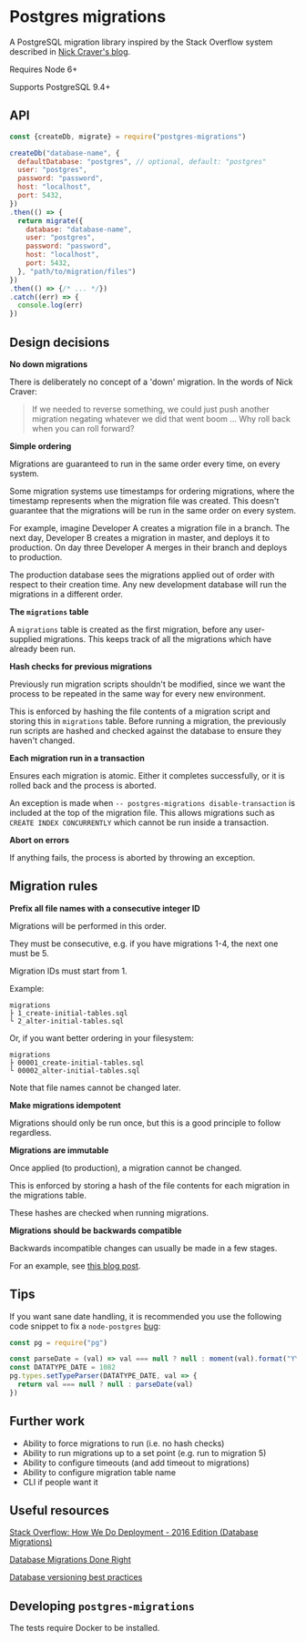 # Postgres migrations

A PostgreSQL migration library inspired by the Stack Overflow system described in [Nick Craver's blog](http://nickcraver.com/blog/2016/05/03/stack-overflow-how-we-do-deployment-2016-edition/#database-migrations).

Requires Node 6+

Supports PostgreSQL 9.4+

## API

```js
const {createDb, migrate} = require("postgres-migrations")

createDb("database-name", {
  defaultDatabase: "postgres", // optional, default: "postgres"
  user: "postgres",
  password: "password",
  host: "localhost",
  port: 5432,
})
.then(() => {
  return migrate({
    database: "database-name",
    user: "postgres",
    password: "password",
    host: "localhost",
    port: 5432,
  }, "path/to/migration/files")
})
.then(() => {/* ... */})
.catch((err) => {
  console.log(err)
})
```

## Design decisions

**No down migrations**

There is deliberately no concept of a 'down' migration. In the words of Nick Craver:

> If we needed to reverse something, we could just push another migration negating whatever we did that went boom ... Why roll back when you can roll forward?

**Simple ordering**

Migrations are guaranteed to run in the same order every time, on every system.

Some migration systems use timestamps for ordering migrations, where the timestamp represents when the migration file was created. This doesn't guarantee that the migrations will be run in the same order on every system.

For example, imagine Developer A creates a migration file in a branch. The next day, Developer B creates a migration in master, and deploys it to production. On day three Developer A merges in their branch and deploys to production.

The production database sees the migrations applied out of order with respect to their creation time. Any new development database will run the migrations in a different order.

**The `migrations` table**

A `migrations` table is created as the first migration, before any user-supplied migrations. This keeps track of all the migrations which have already been run.

**Hash checks for previous migrations**

Previously run migration scripts shouldn't be modified, since we want the process to be repeated in the same way for every new environment.

This is enforced by hashing the file contents of a migration script and storing this in `migrations` table. Before running a migration, the previously run scripts are hashed and checked against the database to ensure they haven't changed.

**Each migration run in a transaction**

Ensures each migration is atomic. Either it completes successfully, or it is rolled back and the process is aborted.

An exception is made when `-- postgres-migrations disable-transaction` is included at the top of the migration file. This allows migrations such as `CREATE INDEX CONCURRENTLY` which cannot be run inside a transaction.

**Abort on errors**

If anything fails, the process is aborted by throwing an exception.

## Migration rules

**Prefix all file names with a consecutive integer ID**

Migrations will be performed in this order.

They must be consecutive, e.g. if you have migrations 1-4, the next one must be 5.

Migration IDs must start from 1.

Example:

```
migrations
├ 1_create-initial-tables.sql
└ 2_alter-initial-tables.sql
```

Or, if you want better ordering in your filesystem:

```
migrations
├ 00001_create-initial-tables.sql
└ 00002_alter-initial-tables.sql
```

Note that file names cannot be changed later.

**Make migrations idempotent**

Migrations should only be run once, but this is a good principle to follow regardless.

**Migrations are immutable**

Once applied (to production), a migration cannot be changed.

This is enforced by storing a hash of the file contents for each migration in the migrations table.

These hashes are checked when running migrations.

**Migrations should be backwards compatible**

Backwards incompatible changes can usually be made in a few stages.

For an example, see [this blog post](http://www.brunton-spall.co.uk/post/2014/05/06/database-migrations-done-right/).

## Tips

If you want sane date handling, it is recommended you use the following code snippet to fix a `node-postgres` [bug](https://github.com/brianc/node-postgres/issues/818):

```js
const pg = require("pg")

const parseDate = (val) => val === null ? null : moment(val).format("YYYY-MM-DD")
const DATATYPE_DATE = 1082
pg.types.setTypeParser(DATATYPE_DATE, val => {
  return val === null ? null : parseDate(val)
})
```

## Further work

- Ability to force migrations to run (i.e. no hash checks)
- Ability to run migrations up to a set point (e.g. run to migration 5)
- Ability to configure timeouts (and add timeout to migrations)
- Ability to configure migration table name
- CLI if people want it

## Useful resources

[Stack Overflow: How We Do Deployment - 2016 Edition (Database Migrations)](http://nickcraver.com/blog/2016/05/03/stack-overflow-how-we-do-deployment-2016-edition/#database-migrations)

[Database Migrations Done Right](http://www.brunton-spall.co.uk/post/2014/05/06/database-migrations-done-right/)

[Database versioning best practices](http://enterprisecraftsmanship.com/2015/08/10/database-versioning-best-practices/)

## Developing `postgres-migrations`

The tests require Docker to be installed.

